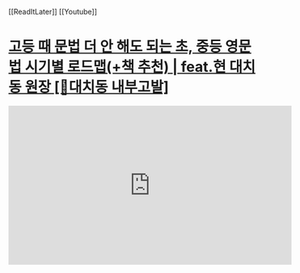 [[ReadItLater]] [[Youtube]]

# [고등 때 문법 더 안 해도 되는 초, 중등 영문법 시기별 로드맵(+책 추천) | feat.현 대치동 원장 [🚨대치동 내부고발]](https://www.youtube.com/watch?v=lUKlwCF57ng)

<iframe width="560" height="315" src="https://www.youtube-nocookie.com/embed/lUKlwCF57ng" title="YouTube video player" frameborder="0" allow="accelerometer; autoplay; clipboard-write; encrypted-media; gyroscope; picture-in-picture" allowfullscreen></iframe>